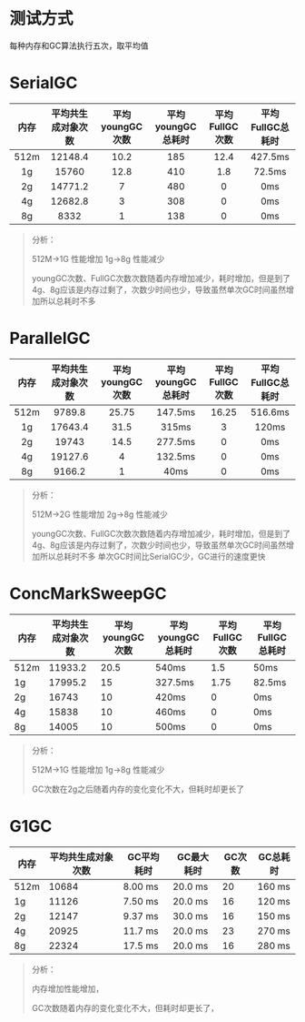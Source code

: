  
测试方式
==== 
每种内存和GC算法执行五次，取平均值

SerialGC
==== 
	
|内存	|平均共生成对象次数	|平均youngGC次数	|平均youngGC总耗时	|平均FullGC次数 |	平均FullGC总耗时 |
| :----: |:----: |:----: |:----: |:----: |:----: |
|512m   |12148.4|	10.2|	185|	12.4|	427.5ms|
|1g	 |15760	 |12.8	 |410	 |1.8	 |72.5ms|
|2g	 |14771.2	 |7	 |480	 |0	 |0ms|
|4g	 |12682.8	 |3	 |308	 |0	 |0ms |
|8g	 |8332	 |1	 |138	 |0	 |0ms |

>分析：
>
>512M->1G 性能增加
>1g->8g 性能减少
>
>youngGC次数、FullGC次数次数随着内存增加减少，耗时增加，但是到了4g、8g应该是内存过剩了，次数少时间也少，导致虽然单次GC时间虽然增加所以总耗时不多


ParallelGC
==== 
	
| 内存 | 平均共生成对象次数 | 平均youngGC次数 | 平均youngGC总耗时 | 平均FullGC次数 | 平均FullGC总耗时 |
| :----: |:----: |:----: |:----: |:----: |:----: |
| 512m | 9789.8             | 25.75           | 147.5ms           | 16.25          | 516.6ms          |
| 1g   | 17643.4            | 31.5            | 315ms             | 3              | 120ms            |
| 2g   | 19743              | 14.5            | 277.5ms           | 0              | 0ms              |
| 4g   | 19127.6            | 4               | 132.5ms           | 0              | 0ms              |
| 8g   | 9166.2             | 1               | 40ms              | 0              | 0ms              |

>分析：
>
>512M->2G 性能增加
>2g->8g 性能减少
>
>youngGC次数、FullGC次数次数随着内存增加减少，耗时增加，但是到了4g、8g应该是内存过剩了，次数少时间也少，导致虽然单次GC时间虽然增加所以总耗时不多
>单次GC时间比SerialGC少，GC进行的速度更快


ConcMarkSweepGC
==== 
	
| 内存 | 平均共生成对象次数 | 平均youngGC次数 | 平均youngGC总耗时 | 平均FullGC次数 | 平均FullGC总耗时 |
| ---- | ------------------ | --------------- | ----------------- | -------------- | ---------------- |
| 512m | 11933.2            | 20.5            | 540ms             | 1.5            | 50ms             |
| 1g   | 17995.2            | 15              | 327.5ms           | 1.75           | 82.5ms           |
| 2g   | 16743              | 10              | 420ms             | 0              | 0ms              |
| 4g   | 15838              | 10              | 460ms             | 0              | 0ms              |
| 8g   | 14005              | 10              | 500ms             | 0              | 0ms              |

>分析：
>
>512M->1G 性能增加
>1g->8g 性能减少
>
>GC次数在2g之后随着内存的变化变化不大，但耗时却更长了


G1GC
==== 

  | 内存 | 平均共生成对象次数 |  GC平均耗时 | GC最大耗时 | GC次数 | GC总耗时 |
  | ---- | --------------- |--------------- | ----------------- | -------------- | ---------------- |
  | 512m |  10684            |8.00 ms              | 20.0 ms             | 20            | 160 ms             |
  | 1g   |  11126            |7.50 ms              | 20.0 ms           | 16          | 120 ms           |
  | 2g   |  12147            |9.37 ms              |30.0 ms             | 16              | 150 ms              |
  | 4g   |  20925           |11.7 ms              | 20.0 ms             | 23              | 	270 ms              |
  | 8g   |  22324            |17.5 ms              | 20.0 ms             | 16              | 280 ms              |


>分析：
>
>内存增加性能增加，
>
>GC次数随着内存的变化变化不大，但耗时却更长了，